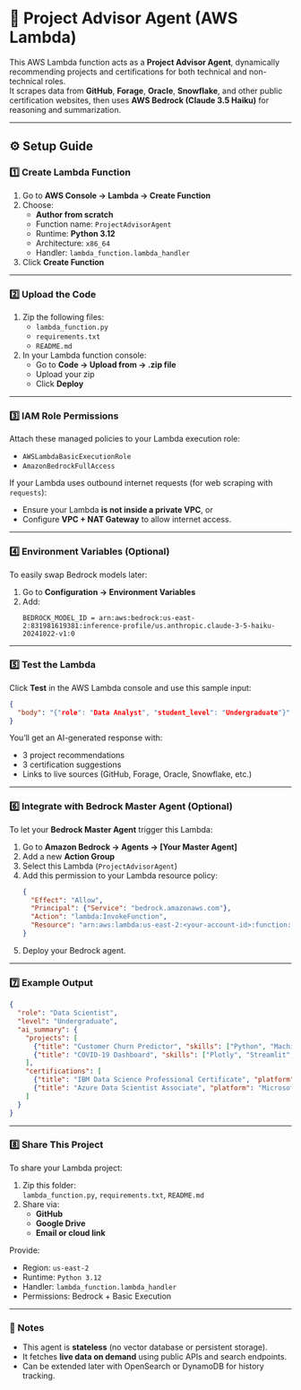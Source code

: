 # 🧠 Project Advisor Agent (AWS Lambda)

This AWS Lambda function acts as a **Project Advisor Agent**, dynamically recommending projects and certifications for both technical and non-technical roles.  
It scrapes data from **GitHub**, **Forage**, **Oracle**, **Snowflake**, and other public certification websites, then uses **AWS Bedrock (Claude 3.5 Haiku)** for reasoning and summarization.

---

## ⚙️ Setup Guide

### 1️⃣ Create Lambda Function
1. Go to **AWS Console → Lambda → Create Function**
2. Choose:
   - **Author from scratch**
   - Function name: `ProjectAdvisorAgent`
   - Runtime: **Python 3.12**
   - Architecture: `x86_64`
   - Handler: `lambda_function.lambda_handler`
3. Click **Create Function**

---

### 2️⃣ Upload the Code
1. Zip the following files:
   - `lambda_function.py`
   - `requirements.txt`
   - `README.md`
2. In your Lambda function console:
   - Go to **Code → Upload from → .zip file**
   - Upload your zip
   - Click **Deploy**

---

### 3️⃣ IAM Role Permissions
Attach these managed policies to your Lambda execution role:
- `AWSLambdaBasicExecutionRole`
- `AmazonBedrockFullAccess`

If your Lambda uses outbound internet requests (for web scraping with `requests`):
- Ensure your Lambda **is not inside a private VPC**, or
- Configure **VPC + NAT Gateway** to allow internet access.

---

### 4️⃣ Environment Variables (Optional)
To easily swap Bedrock models later:
1. Go to **Configuration → Environment Variables**
2. Add:
   ```
   BEDROCK_MODEL_ID = arn:aws:bedrock:us-east-2:831981619381:inference-profile/us.anthropic.claude-3-5-haiku-20241022-v1:0
   ```

---

### 5️⃣ Test the Lambda
Click **Test** in the AWS Lambda console and use this sample input:
```json
{
  "body": "{"role": "Data Analyst", "student_level": "Undergraduate"}"
}
```

You’ll get an AI-generated response with:
- 3 project recommendations
- 3 certification suggestions
- Links to live sources (GitHub, Forage, Oracle, Snowflake, etc.)

---

### 6️⃣ Integrate with Bedrock Master Agent (Optional)
To let your **Bedrock Master Agent** trigger this Lambda:

1. Go to **Amazon Bedrock → Agents → [Your Master Agent]**
2. Add a new **Action Group**
3. Select this Lambda (`ProjectAdvisorAgent`)
4. Add this permission to your Lambda resource policy:
   ```json
   {
     "Effect": "Allow",
     "Principal": {"Service": "bedrock.amazonaws.com"},
     "Action": "lambda:InvokeFunction",
     "Resource": "arn:aws:lambda:us-east-2:<your-account-id>:function:ProjectAdvisorAgent"
   }
   ```
5. Deploy your Bedrock agent.

---

### 7️⃣ Example Output
```json
{
  "role": "Data Scientist",
  "level": "Undergraduate",
  "ai_summary": {
    "projects": [
      {"title": "Customer Churn Predictor", "skills": ["Python", "Machine Learning", "Visualization"]},
      {"title": "COVID-19 Dashboard", "skills": ["Plotly", "Streamlit", "SQL"]}
    ],
    "certifications": [
      {"title": "IBM Data Science Professional Certificate", "platform": "Coursera"},
      {"title": "Azure Data Scientist Associate", "platform": "Microsoft Learn"}
    ]
  }
}
```

---

### 8️⃣ Share This Project
To share your Lambda project:
1. Zip this folder:  
   `lambda_function.py`, `requirements.txt`, `README.md`
2. Share via:
   - **GitHub**
   - **Google Drive**
   - **Email or cloud link**

Provide:
- Region: `us-east-2`
- Runtime: `Python 3.12`
- Handler: `lambda_function.lambda_handler`
- Permissions: Bedrock + Basic Execution

---

### 🧩 Notes
- This agent is **stateless** (no vector database or persistent storage).  
- It fetches **live data on demand** using public APIs and search endpoints.  
- Can be extended later with OpenSearch or DynamoDB for history tracking.
